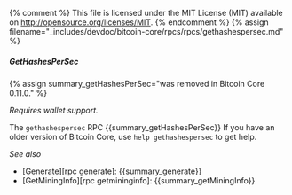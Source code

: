 {% comment %}
This file is licensed under the MIT License (MIT) available on
http://opensource.org/licenses/MIT.
{% endcomment %}
{% assign filename="_includes/devdoc/bitcoin-core/rpcs/rpcs/gethashespersec.md" %}

##### GetHashesPerSec

{% assign summary_getHashesPerSec="was removed in Bitcoin Core 0.11.0." %}

*Requires wallet support.*

The `gethashespersec` RPC {{summary_getHashesPerSec}} If you have an older
version of Bitcoin Core, use `help gethashespersec` to get help.

*See also*

* [Generate][rpc generate]: {{summary_generate}}
* [GetMiningInfo][rpc getmininginfo]: {{summary_getMiningInfo}}

